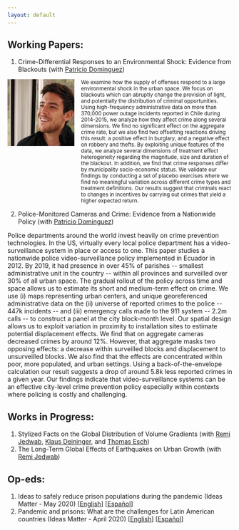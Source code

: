 ```yaml
---
layout: default
---
```


## Working Papers:

1. Crime-Differential Responses to an Environmental Shock: Evidence from Blackouts (with [Patricio Dominguez](https://sites.google.com/site/pdomingr/))

<div style="display: flex; align-items: flex-start;">
    <img src="photo.jpg" alt="Image description" style="width: 150px; margin-right: 15px;">
    <small>We examine how the supply of offenses respond to a large environmental shock in the urban space. We focus on blackouts which can abruptly change the provision of light, and potentially the distribution of criminal opportunities. Using high-frequency administrative data on more than 370,000 power outage incidents reported in Chile during 2014-2015, we analyze how they affect crime along several dimensions. We find no significant effect on the aggregate crime rate, but we also find two offsetting reactions driving this result: a positive effect in burglary, and a negative effect on robbery and thefts. By exploiting unique features of the data, we analyze several dimensions of treatment effect heterogeneity regarding the magnitude, size and duration of the blackout. In addition, we find that crime responses differ by municipality socio-economic status. We validate our findings by conducting a set of placebo exercises where we find no meaningful variation across different crime types and treatment definitions. Our results suggest that criminals react to changes in incentives by carrying out crimes that yield a higher expected return.</small>
</div>

2. Police-Monitored Cameras and Crime: Evidence from a Nationwide Policy (with [Patricio Dominguez](https://sites.google.com/site/pdomingr/))

Police departments around the world invest heavily on crime prevention technologies. In the US, virtually every local police department has a video-surveillance system in place or access to one. This paper studies a nationwide police video-surveillance policy implemented in Ecuador in 2012. By 2019, it had presence in over 45\% of parishes -- smallest administrative unit in the country -- within all provinces and surveilled over 30\% of all urban space. The gradual rollout of the policy across time and space allows us to estimate its short and medium-term effect on crime. We use (i) maps representing urban centers, and unique georeferenced administrative data on the (ii) universe of reported crimes to the police -- 447k incidents -- and (iii) emergency calls made to the 911 system -- 2.2m calls -- to construct a panel at the city block-month level. Our spatial design allows us to exploit variation in proximity to installation sites to estimate potential displacement effects. We find that on aggregate cameras decreased crimes by around 12\%. However, that aggregate masks two opposing effects: a decrease within surveilled blocks and displacement to unsurveilled blocks. We also find that the effects are concentrated within poor, more populated, and urban settings. Using a back-of-the-envelope calculation our result suggests a drop of around 5.8k less reported crimes in a given year. Our findings indicate that video-surveillance systems can be an effective city-level crime prevention policy especially within contexts where policing is costly and challenging.

## Works in Progress:
1. Stylized Facts on the Global Distribution of Volume Gradients (with [Remi Jedwab](https://www.remijedwab.com/), [Klaus Deininger](https://www.worldbank.org/en/about/people/k/klaus-deininger), and [Thomas Esch](https://scholar.google.de/citations?user=g2OVq2cAAAAJ&hl=de))
2. The Long-Term Global Effects of Earthquakes on Urban Growth (with [Remi Jedwab](https://www.remijedwab.com/))

## Op-eds:

1. Ideas to safely reduce prison populations during the pandemic (Ideas Matter - May 2020) [[English](https://blogs.iadb.org/ideas-matter/en/ideas-to-safely-reduce-prison-populations-during-the-pandemic/)] [[Español](https://blogs.iadb.org/ideas-que-cuentan/es/ideas-para-reducir-la-poblacion-carcelaria-de-manera-segura-ante-la-pandemia/)]
2. Pandemic and prisons: What are the challenges for Latin American countries (Ideas Matter - April 2020) [[English](https://blogs.iadb.org/ideas-matter/en/pandemic-and-prisons-what-are-the-challenges-for-latin-american-governments/)] [[Español](https://blogs.iadb.org/ideas-que-cuentan/es/la-pandemia-y-las-prisiones-cuales-son-los-desafios-para-los-gobiernos-de-america-latina/)]
